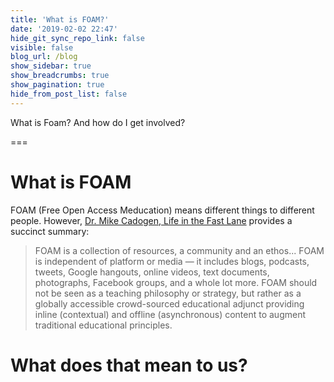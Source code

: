 ```yaml
---
title: 'What is FOAM?'
date: '2019-02-02 22:47'
hide_git_sync_repo_link: false
visible: false
blog_url: /blog
show_sidebar: true
show_breadcrumbs: true
show_pagination: true
hide_from_post_list: false
---
```


What is Foam? And how do I get involved?

===

# What is FOAM
FOAM (Free Open Access Meducation) means different things to different people. However, [Dr. Mike Cadogen, Life in the Fast Lane](https://litfl.com/foam-free-open-access-medical-education/) provides a succinct summary:
> FOAM is a collection of resources, a community and an ethos...
> FOAM is independent of platform or media — it includes blogs, podcasts, tweets, Google hangouts, online videos, text documents, photographs, Facebook groups, and a whole lot more.
>FOAM should not be seen as a teaching philosophy or strategy, but rather as a globally accessible crowd-sourced educational adjunct providing inline (contextual) and offline (asynchronous) content to augment traditional educational principles.

# What does that mean to us?
